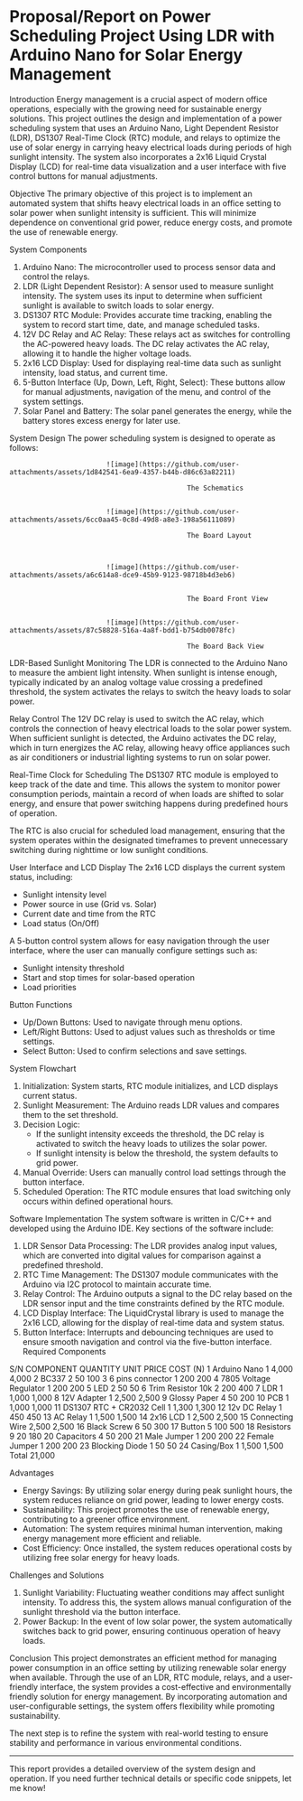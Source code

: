 # Proposal/Report on Power Scheduling Project Using LDR with Arduino Nano for Solar Energy Management

Introduction
Energy management is a crucial aspect of modern office operations, especially with the growing need for sustainable energy solutions. This project outlines the design and implementation of a power scheduling system that uses an Arduino Nano, Light Dependent Resistor (LDR), DS1307 Real-Time Clock (RTC) module, and relays to optimize the use of solar energy in carrying heavy electrical loads during periods of high sunlight intensity. The system also incorporates a 2x16 Liquid Crystal Display (LCD) for real-time data visualization and a user interface with five control buttons for manual adjustments.

Objective
The primary objective of this project is to implement an automated system that shifts heavy electrical loads in an office setting to solar power when sunlight intensity is sufficient. This will minimize dependence on conventional grid power, reduce energy costs, and promote the use of renewable energy.

System Components
1. Arduino Nano: The microcontroller used to process sensor data and control the relays.
2. LDR (Light Dependent Resistor): A sensor used to measure sunlight intensity. The system uses its input to determine when sufficient sunlight is available to switch loads to solar energy.
3. DS1307 RTC Module: Provides accurate time tracking, enabling the system to record start time, date, and manage scheduled tasks.
4. 12V DC Relay and AC Relay: These relays act as switches for controlling the AC-powered heavy loads. The DC relay activates the AC relay, allowing it to handle the higher voltage loads.
5. 2x16 LCD Display: Used for displaying real-time data such as sunlight intensity, load status, and current time.
6. 5-Button Interface (Up, Down, Left, Right, Select): These buttons allow for manual adjustments, navigation of the menu, and control of the system settings.
7. Solar Panel and Battery: The solar panel generates the energy, while the battery stores excess energy for later use.

System Design
The power scheduling system is designed to operate as follows:



							![image](https://github.com/user-attachments/assets/1d842541-6ea9-4357-b44b-d86c63a82211)

												The Schematics
    

							![image](https://github.com/user-attachments/assets/6cc0aa45-0c8d-49d8-a8e3-198a56111089)
 
												The Board Layout



							![image](https://github.com/user-attachments/assets/a6c614a8-dce9-45b9-9123-98718b4d3eb6)

 
												The Board Front View
	    

							![image](https://github.com/user-attachments/assets/87c58828-516a-4a8f-bdd1-b754db0078fc)
 
												The Board Back View



LDR-Based Sunlight Monitoring
The LDR is connected to the Arduino Nano to measure the ambient light intensity. When sunlight is intense enough, typically indicated by an analog voltage value crossing a predefined threshold, the system activates the relays to switch the heavy loads to solar power.

Relay Control
The 12V DC relay is used to switch the AC relay, which controls the connection of heavy electrical loads to the solar power system. When sufficient sunlight is detected, the Arduino activates the DC relay, which in turn energizes the AC relay, allowing heavy office appliances such as air conditioners or industrial lighting systems to run on solar power.

Real-Time Clock for Scheduling
The DS1307 RTC module is employed to keep track of the date and time. This allows the system to monitor power consumption periods, maintain a record of when loads are shifted to solar energy, and ensure that power switching happens during predefined hours of operation. 

The RTC is also crucial for scheduled load management, ensuring that the system operates within the designated timeframes to prevent unnecessary switching during nighttime or low sunlight conditions.

User Interface and LCD Display
The 2x16 LCD displays the current system status, including:
- Sunlight intensity level
- Power source in use (Grid vs. Solar)
- Current date and time from the RTC
- Load status (On/Off)

A 5-button control system allows for easy navigation through the user interface, where the user can manually configure settings such as:
- Sunlight intensity threshold
- Start and stop times for solar-based operation
- Load priorities

Button Functions
- Up/Down Buttons: Used to navigate through menu options.
- Left/Right Buttons: Used to adjust values such as thresholds or time settings.
- Select Button: Used to confirm selections and save settings.

 System Flowchart
1. Initialization: System starts, RTC module initializes, and LCD displays current status.
2. Sunlight Measurement: The Arduino reads LDR values and compares them to the set threshold.
3. Decision Logic:
   - If the sunlight intensity exceeds the threshold, the DC relay is activated to switch the heavy loads to utilizes the solar power.
   - If sunlight intensity is below the threshold, the system defaults to grid power.
4. Manual Override: Users can manually control load settings through the button interface.
5. Scheduled Operation: The RTC module ensures that load switching only occurs within defined operational hours.

Software Implementation
The system software is written in C/C++ and developed using the Arduino IDE. Key sections of the software include:
1. LDR Sensor Data Processing: The LDR provides analog input values, which are converted into digital values for comparison against a predefined threshold.
2. RTC Time Management: The DS1307 module communicates with the Arduino via I2C protocol to maintain accurate time.
3. Relay Control: The Arduino outputs a signal to the DC relay based on the LDR sensor input and the time constraints defined by the RTC module.
4. LCD Display Interface: The LiquidCrystal library is used to manage the 2x16 LCD, allowing for the display of real-time data and system status.
5. Button Interface: Interrupts and debouncing techniques are used to ensure smooth navigation and control via the five-button interface.
Required Components

S/N	COMPONENT	QUANTITY	UNIT PRICE	COST (N)
1	Arduino Nano	1	4,000	4,000
2	BC337	2	50	100
3	6 pins connector	1	200	200
4	7805 Voltage Regulator	1	200	200
5	LED	2	50	50
6	Trim Resistor 10k	2	200	400
7	LDR	1	1,000	1,000
8	12V Adapter	1	2,500	2,500
9	Glossy Paper	4	50	200
10	PCB	1	1,000	1,000
11	DS1307 RTC + CR2032 Cell	1	1,300	1,300
12	12v DC Relay	1	450	450
13	AC  Relay	1	1,500	1,500
14	2x16 LCD	1	2,500	2,500
15	Connecting Wire		2,500	2,500
16	Black Screw	6	50	300
17	Button	5	100	500
18	Resistors	9	20	180
20	Capacitors	4	50	200
21	Male Jumper	1	200	200
22	Female Jumper	1	200	200
23	Blocking Diode	1	50	50
24	Casing/Box	1	1,500	1,500
	Total			21,000


Advantages
- Energy Savings: By utilizing solar energy during peak sunlight hours, the system reduces reliance on grid power, leading to lower energy costs.
- Sustainability: This project promotes the use of renewable energy, contributing to a greener office environment.
- Automation: The system requires minimal human intervention, making energy management more efficient and reliable.
- Cost Efficiency: Once installed, the system reduces operational costs by utilizing free solar energy for heavy loads.

Challenges and Solutions
1. Sunlight Variability: Fluctuating weather conditions may affect sunlight intensity. To address this, the system allows manual configuration of the sunlight threshold via the button interface.
2. Power Backup: In the event of low solar power, the system automatically switches back to grid power, ensuring continuous operation of heavy loads.

Conclusion
This project demonstrates an efficient method for managing power consumption in an office setting by utilizing renewable solar energy when available. Through the use of an LDR, RTC module, relays, and a user-friendly interface, the system provides a cost-effective and environmentally friendly solution for energy management. By incorporating automation and user-configurable settings, the system offers flexibility while promoting sustainability.

The next step is to refine the system with real-world testing to ensure stability and performance in various environmental conditions.

---

This report provides a detailed overview of the system design and operation. If you need further technical details or specific code snippets, let me know!
